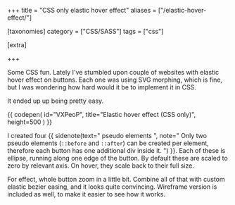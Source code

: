 +++
title = "CSS only elastic hover effect"
aliases = ["/elastic-hover-effect/"]

[taxonomies]
category = ["CSS/SASS"]
tags = ["css"]

[extra]

+++

Some CSS fun. Lately I've stumbled upon couple of websites with elastic hover effect on buttons.
Each one was using SVG morphing, which is fine, but I was wondering how hard would it be to implement it in CSS.

It ended up up being pretty easy.

{{ codepen(
  id="VXPeoP",
  title="Elastic hover effect (CSS only)",
  height=500
) }}

<!-- more -->

I created four
{{ sidenote(text="
pseudo elements
", note="
Only two pseudo elements (`::before` and `::after`) can be created per element,
therefore each button has one additional div inside it.
") }}.
Each of these is ellipse, running along one edge of the button.
By default these are scaled to zero by relevant axis.
On hover, they scale back to their full size.

For effect, whole button zoom in a little bit.
Combine all of that with custom elastic bezier easing, and it looks quite convincing.
Wireframe version is included as well, to make it easier to see how it works.
